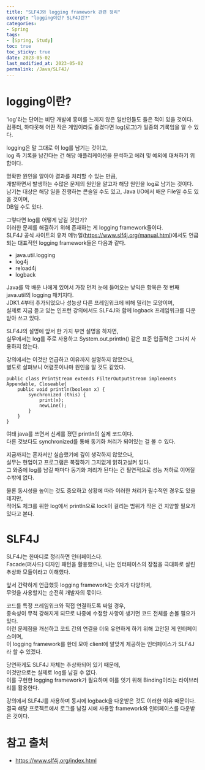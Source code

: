 ```yaml
---
title: "SLF4J와 logging framework 관련 정리"
excerpt: "logging이란? SLF4J란?"
categories:
- Spring
tags:
- [Spring, Study]
toc: true
toc_sticky: true
date: 2023-05-02
last_modified_at: 2023-05-02
permalink: /Java/SLF4J/
---
```


# logging이란?
'log'라는 단어는 비단 개발에 흥미를 느끼지 않은 일반인들도 들은 적이 있을 것이다.<br>
컴퓨터, 하다못해 어떤 작은 게임이라도 즐겼다면 log(로그)가 일종의 기록임을 알 수 있다.

logging은 말 그대로 이 log를 남기는 것이고,<br>
log 즉 기록을 남긴다는 건 해당 애플리케이션을 분석하고 에러 및 예외에 대처하기 위함이다.

명확한 원인을 알아야 결과를 처리할 수 있는 만큼,<br>
개발하면서 발생하는 수많은 문제의 원인을 알고자 해당 원인을 log로 남기는 것이다.<br>
남기는 대상은 해당 일을 진행하는 콘솔일 수도 있고, Java I/O에서 배운 File일 수도 있을 것이며,<br>
DB일 수도 있다.

그렇다면 log를 어떻게 남길 것인가?<br>
이러한 문제를 해결하기 위해 존재하는 게 logging framework들이다.<br>
SLF4J 공식 사이트의 유저 메뉴얼(https://www.slf4j.org/manual.html)에서도 언급되는 대표적인 logging framework들은 다음과 같다.

- java.util.logging
- log4j
- reload4j
- logback


Java를 막 배운 나에게 있어서 가장 먼저 눈에 들어오는 낯익은 항목은 첫 번째 java.util의 logging 패키지다.<br>
JDK1.4부터 추가되었으나 성능상 다른 프레임워크에 비해 밀리는 모양이며,<br>
실제로 지금 듣고 있는 인프런 강의에서도 SLF4J와 함께 logback 프레임워크를 다운받아 쓰고 있다.

SLF4J의 설명에 앞서 한 가지 부연 설명을 하자면,<br>
실무에서는 log를 주로 사용하고 System.out.println() 같은 표준 입출력은 그다지 사용하지 않는다.

강의에서는 이것만 언급하고 이유까지 설명하지 않았으나,<br>
별도로 살펴보니 어렴풋이나마 원인을 알 것도 같았다.

```
public class PrintStream extends FilterOutputStream implements Appendable, Closeable{
    public void println(boolean x) {
        synchronized (this) {
            print(x);
            newLine();
        }
    }
}
```

여태 java를 쓰면서 신세를 졌던 println의 실제 코드이다.<br>
다른 것보다도 synchronized를 통해 동기화 처리가 되어있는 걸 볼 수 있다.

지금까지는 혼자서만 실습했기에 깊이 생각하지 않았으나,<br>
실무는 현업이고 프로그램은 복잡하기 그지없게 얽히고설켜 있다.<br>
그 와중에 log를 남길 때마다 동기화 처리가 된다는 건 필연적으로 성능 저하로 이어질 수밖에 없다.

물론 동시성을 높이는 것도 중요하고 상황에 따라 이러한 처리가 필수적인 경우도 있을 테지만,<br>
적어도 체크를 위한 log에서 println으로 lock이 걸리는 범위가 작은 건 지양할 필요가 있다고 본다.

# SLF4J
SLF4J는 한마디로 정리하면 인터페이스다.<br>
Facade(퍼사드) 디자인 패턴을 활용했으나, 나는 인터페이스의 장점을 극대화로 살린 추상화 모듈이라고 이해했다.

앞서 간략하게 언급했듯 logging framework는 숫자가 다양하며,<br>
무엇을 사용할지는 순전히 개발자의 몫이다.

코드를 특정 프레임워크와 직접 연결하도록 짜일 경우,<br>
종속성이 무척 강해지게 되므로 나중에 수정할 사항이 생기면 코드 전체를 손볼 필요가 있다.<br>
이런 문제점을 개선하고 코드 간의 연결을 더욱 유연하게 하기 위해 고안된 게 인터페이스이며,<br>
이 logging framework를 한데 모아 client에 알맞게 제공하는 인터페이스가 SLF4J라 할 수 있겠다.

당연하게도 SLF4J 자체는 추상화되어 있기 때문에,<br>
이것만으로는 실제로 log를 남길 수 없다.<br>
이를 구현한 logging framework가 필요하며 이를 잇기 위해 Binding이라는 라이브러리를 활용한다.

강의에서 SLF4J를 사용하며 동시에 logback을 다운받은 것도 이러한 이유 때문이다.<br>
결국 해당 프로젝트에서 로그를 남길 시에 사용할 framework와 인터페이스를 다운받은 것이다.

# 참고 출처
- https://www.slf4j.org/index.html
